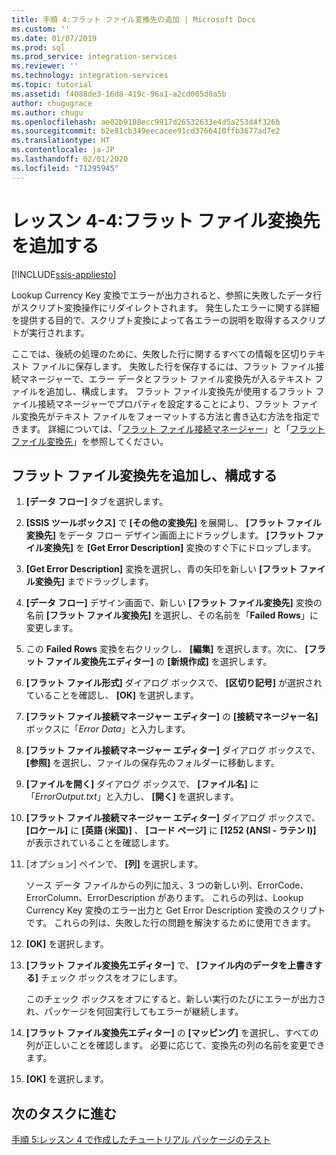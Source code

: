 ```yaml
---
title: 手順 4:フラット ファイル変換先の追加 | Microsoft Docs
ms.custom: ''
ms.date: 01/07/2019
ms.prod: sql
ms.prod_service: integration-services
ms.reviewer: ''
ms.technology: integration-services
ms.topic: tutorial
ms.assetid: f4088de3-16d8-419c-96a1-a2cd005d0a5b
author: chugugrace
ms.author: chugu
ms.openlocfilehash: ae02b9188ecc9917d26532633e4d5a253d4f326b
ms.sourcegitcommit: b2e81cb349eecacee91cd3766410ffb3677ad7e2
ms.translationtype: HT
ms.contentlocale: ja-JP
ms.lasthandoff: 02/01/2020
ms.locfileid: "71295945"
---
```

# <a name="lesson-4-4-add-a-flat-file-destination"></a>レッスン 4-4:フラット ファイル変換先を追加する

[!INCLUDE[ssis-appliesto](../includes/ssis-appliesto-ssvrpluslinux-asdb-asdw-xxx.md)]



Lookup Currency Key 変換でエラーが出力されると、参照に失敗したデータ行がスクリプト変換操作にリダイレクトされます。 発生したエラーに関する詳細を提供する目的で、スクリプト変換によって各エラーの説明を取得するスクリプトが実行されます。  
  
ここでは、後続の処理のために、失敗した行に関するすべての情報を区切りテキスト ファイルに保存します。 失敗した行を保存するには、フラット ファイル接続マネージャーで、エラー データとフラット ファイル変換先が入るテキスト ファイルを追加し、構成します。 フラット ファイル変換先が使用するフラット ファイル接続マネージャーでプロパティを設定することにより、フラット ファイル変換先がテキスト ファイルをフォーマットする方法と書き込む方法を指定できます。 詳細については、「[フラット ファイル接続マネージャー](../integration-services/connection-manager/flat-file-connection-manager.md)」と「[フラット ファイル変換先](../integration-services/data-flow/flat-file-destination.md)」を参照してください。  
  
## <a name="add-and-configure-a-flat-file-destination"></a>フラット ファイル変換先を追加し、構成する  
  
1.  **[データ フロー]** タブを選択します。  
  
2.  **[SSIS ツールボックス]** で **[その他の変換先]** を展開し、 **[フラット ファイル変換先]** をデータ フロー デザイン画面上にドラッグします。 **[フラット ファイル変換先]** を **[Get Error Description]** 変換のすぐ下にドロップします。  
  
3.  **[Get Error Description]** 変換を選択し、青の矢印を新しい **[フラット ファイル変換先]** までドラッグします。  
  
4.  **[データ フロー]** デザイン画面で、新しい **[フラット ファイル変換先]** 変換の名前 **[フラット ファイル変換先]** を選択し、その名前を「**Failed Rows**」に変更します。  
  
5.  この **Failed Rows** 変換を右クリックし、 **[編集]** を選択します。次に、 **[フラット ファイル変換先エディター]** の **[新規作成]** を選択します。  
  
6.  **[フラット ファイル形式]** ダイアログ ボックスで、 **[区切り記号]** が選択されていることを確認し、 **[OK]** を選択します。  
  
7.  **[フラット ファイル接続マネージャー エディター]** の **[接続マネージャー名]** ボックスに「*Error Data*」と入力します。  
  
8.  **[フラット ファイル接続マネージャー エディター]** ダイアログ ボックスで、 **[参照]** を選択し、ファイルの保存先のフォルダーに移動します。  
  
9. **[ファイルを開く]** ダイアログ ボックスで、 **[ファイル名]** に「*ErrorOutput.txt*」と入力し、 **[開く]** を選択します。  
  
10. **[フラット ファイル接続マネージャー エディター]** ダイアログ ボックスで、 **[ロケール]** に **[英語 (米国)]** 、 **[コード ページ]** に **[1252 (ANSI - ラテン I)]** が表示されていることを確認します。  
  
11. [オプション] ペインで、 **[列]** を選択します。  
  
    ソース データ ファイルからの列に加え、3 つの新しい列、ErrorCode、ErrorColumn、ErrorDescription があります。 これらの列は、Lookup Currency Key 変換のエラー出力と Get Error Description 変換のスクリプトです。 これらの列は、失敗した行の問題を解決するために使用できます。  
  
12. **[OK]** を選択します。  
  
13. **[フラット ファイル変換先エディター]** で、 **[ファイル内のデータを上書きする]** チェック ボックスをオフにします。  
  
    このチェック ボックスをオフにすると、新しい実行のたびにエラーが出力され、パッケージを何回実行してもエラーが継続します。
  
14. **[フラット ファイル変換先エディター]** の **[マッピング]** を選択し、すべての列が正しいことを確認します。 必要に応じて、変換先の列の名前を変更できます。  
  
15. **[OK]** を選択します。  
  
## <a name="go-to-next-task"></a>次のタスクに進む
[手順 5:レッスン 4 で作成したチュートリアル パッケージのテスト](../integration-services/lesson-4-5-testing-the-lesson-4-tutorial-package.md)  
  
  
  
